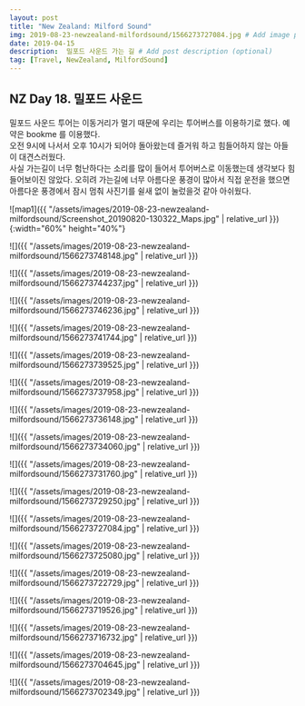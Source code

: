 ```yaml
---
layout: post
title: "New Zealand: Milford Sound"
img: 2019-08-23-newzealand-milfordsound/1566273727084.jpg # Add image post (optional)
date: 2019-04-15
description:  밀포드 사운드 가는 길 # Add post description (optional)
tag: [Travel, NewZealand, MilfordSound]
---
```


## NZ Day 18. 밀포드 사운드

밀포드 사운드 투어는 이동거리가 멀기 때문에 우리는 투어버스를 이용하기로 했다.
예약은 bookme 를 이용했다.  
오전 9시에 나서서 오후 10시가 되어야 돌아왔는데 즐거워 하고 힘들어하지 않는 아들이 대견스러웠다.  
사실 가는길이 너무 험난하다는 소리를 많이 들어서 투어버스로 이동했는데 생각보다 힘들어보이진 않았다. 오히려 가는길에 너무 아름다운 풍경이 많아서 직접 운전을 했으면 아름다운 풍경에서 잠시 멈춰 사진기를 쉴새 없이 눌렀을것 같아 아쉬웠다.

![map1]({{ "/assets/images/2019-08-23-newzealand-milfordsound/Screenshot_20190820-130322_Maps.jpg" | relative_url }}){:width="60%" height="40%"}

![]({{ "/assets/images/2019-08-23-newzealand-milfordsound/1566273748148.jpg" | relative_url }})

![]({{ "/assets/images/2019-08-23-newzealand-milfordsound/1566273744237.jpg" | relative_url }})

![]({{ "/assets/images/2019-08-23-newzealand-milfordsound/1566273746236.jpg" | relative_url }})

![]({{ "/assets/images/2019-08-23-newzealand-milfordsound/1566273741744.jpg" | relative_url }})

![]({{ "/assets/images/2019-08-23-newzealand-milfordsound/1566273739525.jpg" | relative_url }})

![]({{ "/assets/images/2019-08-23-newzealand-milfordsound/1566273737958.jpg" | relative_url }})

![]({{ "/assets/images/2019-08-23-newzealand-milfordsound/1566273736148.jpg" | relative_url }})

![]({{ "/assets/images/2019-08-23-newzealand-milfordsound/1566273734060.jpg" | relative_url }})

![]({{ "/assets/images/2019-08-23-newzealand-milfordsound/1566273731760.jpg" | relative_url }})

![]({{ "/assets/images/2019-08-23-newzealand-milfordsound/1566273729250.jpg" | relative_url }})

![]({{ "/assets/images/2019-08-23-newzealand-milfordsound/1566273727084.jpg" | relative_url }})

![]({{ "/assets/images/2019-08-23-newzealand-milfordsound/1566273725080.jpg" | relative_url }})

![]({{ "/assets/images/2019-08-23-newzealand-milfordsound/1566273722729.jpg" | relative_url }})

![]({{ "/assets/images/2019-08-23-newzealand-milfordsound/1566273719526.jpg" | relative_url }})

![]({{ "/assets/images/2019-08-23-newzealand-milfordsound/1566273716732.jpg" | relative_url }})

![]({{ "/assets/images/2019-08-23-newzealand-milfordsound/1566273704645.jpg" | relative_url }})

![]({{ "/assets/images/2019-08-23-newzealand-milfordsound/1566273702349.jpg" | relative_url }})
